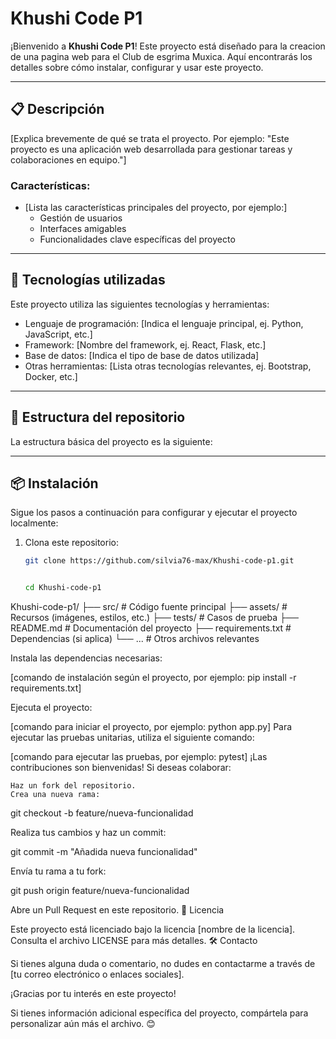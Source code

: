 # Khushi Code P1

¡Bienvenido a **Khushi Code P1**! Este proyecto está diseñado para la creacion de una pagina web para el Club de esgrima Muxica. Aquí encontrarás los detalles sobre cómo instalar, configurar y usar este proyecto.

---

## 📋 Descripción

[Explica brevemente de qué se trata el proyecto. Por ejemplo: "Este proyecto es una aplicación web desarrollada para gestionar tareas y colaboraciones en equipo."]

### Características:
- [Lista las características principales del proyecto, por ejemplo:]
  - Gestión de usuarios
  - Interfaces amigables
  - Funcionalidades clave específicas del proyecto

---

## 🚀 Tecnologías utilizadas

Este proyecto utiliza las siguientes tecnologías y herramientas:

- Lenguaje de programación: [Indica el lenguaje principal, ej. Python, JavaScript, etc.]
- Framework: [Nombre del framework, ej. React, Flask, etc.]
- Base de datos: [Indica el tipo de base de datos utilizada]
- Otras herramientas: [Lista otras tecnologías relevantes, ej. Bootstrap, Docker, etc.]

---

## 📂 Estructura del repositorio

La estructura básica del proyecto es la siguiente:


---


## 📦 Instalación

Sigue los pasos a continuación para configurar y ejecutar el proyecto localmente:

1. Clona este repositorio:
   ```bash
   git clone https://github.com/silvia76-max/Khushi-code-p1.git


   cd Khushi-code-p1
Khushi-code-p1/ ├── src/ # Código fuente principal ├── assets/ # Recursos (imágenes, estilos, etc.) ├── tests/ # Casos de prueba ├── README.md # Documentación del proyecto ├── requirements.txt # Dependencias (si aplica) └── ... # Otros archivos relevantes


Instala las dependencias necesarias:

[comando de instalación según el proyecto, por ejemplo: pip install -r requirements.txt]

Ejecuta el proyecto:

[comando para iniciar el proyecto, por ejemplo: python app.py]
Para ejecutar las pruebas unitarias, utiliza el siguiente comando:

[comando para ejecutar las pruebas, por ejemplo: pytest]
¡Las contribuciones son bienvenidas! Si deseas colaborar:

    Haz un fork del repositorio.
    Crea una nueva rama:

git checkout -b feature/nueva-funcionalidad

Realiza tus cambios y haz un commit:

git commit -m "Añadida nueva funcionalidad"

Envía tu rama a tu fork:

git push origin feature/nueva-funcionalidad

Abre un Pull Request en este repositorio.
📄 Licencia

Este proyecto está licenciado bajo la licencia [nombre de la licencia]. Consulta el archivo LICENSE para más detalles.
🛠 Contacto

Si tienes alguna duda o comentario, no dudes en contactarme a través de [tu correo electrónico o enlaces sociales].

¡Gracias por tu interés en este proyecto!


Si tienes información adicional específica del proyecto, compártela para personalizar aún más el archivo. 😊
